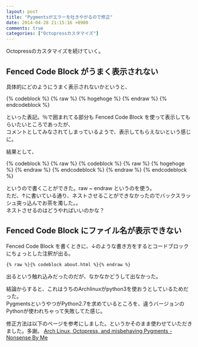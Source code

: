 ```yaml
---
layout: post
title: "Pygmentsがエラーを吐きやがるので修正"
date: 2014-04-28 21:15:16 +0900
comments: true
categories: ["Octopressカスタマイズ"]
---
```


Octopressのカスタマイズを続けていく。

## Fenced Code Block がうまく表示されない

具体的にどのようにうまく表示されないかというと、

{% codeblock %}
{% raw %}
{% hogehoge %}
{% endraw %}
{% endcodeblock %}

といった表記。％で囲まれてる部分も Fenced Code Block を使って表示してもらいたいところであったが、<br>
コメントとしてみなされてしまっているようで、表示してもらえないという感じに。

結果として、

{% codeblock %}
{% raw %}
{\% codeblock %}
{\% raw %}
{% hogehoge %}
{\% endraw %}
{\% endcodeblock %}
{% endraw %}
{% endcodeblock %}


というので書くことができた。raw ~ endraw というのを使う。<br>
ただ、↑に書いている通り、ネストさせることができなかったのでバックスラッシュ突っ込んでお茶を濁した。。<br>
ネストさせるのはどうやればいいのかな？

## Fenced Code Block にファイル名が表示できない

Fenced Code Block を書くときに、↓のような書き方をするとコードブロックにちょっとした注釈が出る。

`{% raw %}{% codeblock about.html %}{% endraw %}`<br>

出るという触れ込みだったのだが、なかなかどうして出なかった。

結論からすると、これはうちのArchlinuxがpython3を使おうとしているためだった。<br>
PygmentsというやつがPython2.7を求めているところを、違うバージョンのPythonが使われちゃって失敗してた感じ。

修正方法は以下のページを参考にしました。というかそのまま使わせていただきました。多謝。
[Arch Linux, Octopress, and misbehaving Pygments - Nonsense By Me](http://www.nonsenseby.me/blog/2013/04/13/arch-linux/)


